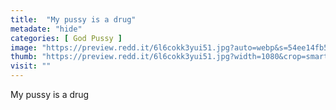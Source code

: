 ```yaml
---
title:  "My pussy is a drug"
metadate: "hide"
categories: [ God Pussy ]
image: "https://preview.redd.it/6l6cokk3yui51.jpg?auto=webp&s=54ee14fb583b4a7ab9113c1100d4dcd14615f5b2"
thumb: "https://preview.redd.it/6l6cokk3yui51.jpg?width=1080&crop=smart&auto=webp&s=2fab59c4bd6c9cd26ea457c49b68e37ff5ee2cad"
visit: ""
---
```

My pussy is a drug
